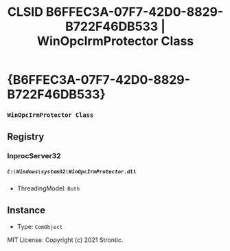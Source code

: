 ﻿---
title: "CLSID B6FFEC3A-07F7-42D0-8829-B722F46DB533 | WinOpcIrmProtector Class"
excerpt: What is COM-Object CLSID B6FFEC3A-07F7-42D0-8829-B722F46DB533?
---

# {B6FFEC3A-07F7-42D0-8829-B722F46DB533}

### `WinOpcIrmProtector Class`

## Registry


### InprocServer32

##### `C:\Windows\system32\WinOpcIrmProtector.dll`
* ThreadingModel: `Both`

## Instance

* Type: `ComObject`

MIT License. Copyright (c) 2021 Strontic.


